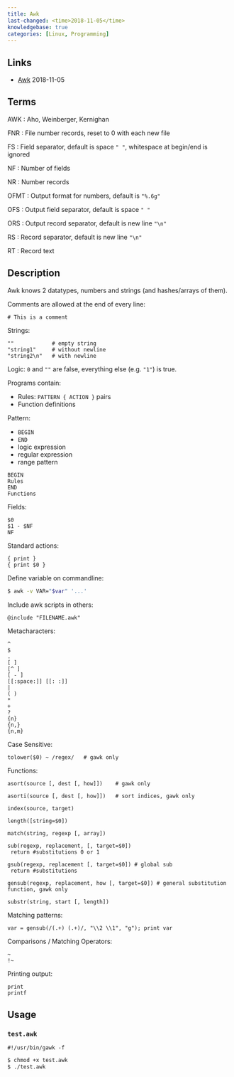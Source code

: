 ```yaml
---
title: Awk
last-changed: <time>2018-11-05</time>
knowledgebase: true
categories: [Linux, Programming]
---
```

## Links

* [Awk](http://www.grymoire.com/Unix/Awk.html) <time>2018-11-05</time>

## Terms

AWK
: Aho, Weinberger, Kernighan

FNR
: File number records, reset to 0 with each new file

FS
: Field separator, default is space `" "`, whitespace at begin/end is ignored

NF
: Number of fields

NR
: Number records

OFMT
: Output format for numbers, default is `"%.6g"`

OFS
: Output field separator, default is space `" "`

ORS
: Output record separator, default is new line `"\n"`

RS
: Record separator, default is new line `"\n"`

RT
: Record text

## Description

Awk knows 2 datatypes, numbers and strings (and hashes/arrays of them).

Comments are allowed at the end of every line:

``` text
# This is a comment
```

Strings:

``` text
""            # empty string
"string1"     # without newline
"string2\n"   # with newline
```

Logic: `0` and `""` are false, everything else (e.g. `"1"`) is true.

Programs contain:

* Rules: `PATTERN { ACTION }` pairs
* Function definitions

Pattern:

* `BEGIN`
* `END`
* logic expression
* regular expression
* range pattern

``` text
BEGIN
Rules
END
Functions
```

Fields:

``` text
$0
$1 - $NF
NF
```

Standard actions:

``` text
{ print }
{ print $0 }
```

Define variable on commandline:

``` sh
$ awk -v VAR="$var" '...'
```

Include awk scripts in others:

``` text
@include "FILENAME.awk"
```

Metacharacters:

``` text
^
$
.
[ ]
[^ ]
[ - ]
[[:space:]] [[: :]]
|
( )
*
+
?
{n}
{n,}
{n,m}
```

Case Sensitive:

``` text
tolower($0) ~ /regex/   # gawk only
```

Functions:

``` text
asort(source [, dest [, how]])    # gawk only

asorti(source [, dest [, how]])   # sort indices, gawk only

index(source, target)

length([string=$0])

match(string, regexp [, array])

sub(regexp, replacement, [, target=$0])
 return #substitutions 0 or 1

gsub(regexp, replacement [, target=$0]) # global sub
 return #substitutions

gensub(regexp, replacement, how [, target=$0]) # general substitution function, gawk only

substr(string, start [, length])
```

Matching patterns:

``` text
var = gensub(/(.+) (.+)/, "\\2 \\1", "g"); print var
```

Comparisons / Matching Operators:

``` text
~
!~
```

Printing output:

``` text
print
printf
```

## Usage

### `test.awk`

``` text
#!/usr/bin/gawk -f
```

``` sh
$ chmod +x test.awk
$ ./test.awk
```
